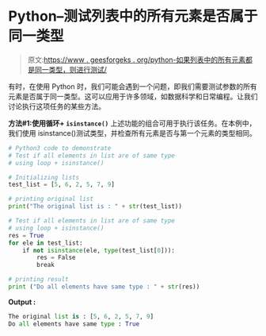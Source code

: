 # Python–测试列表中的所有元素是否属于同一类型

> 原文:[https://www . geesforgeks . org/python-如果列表中的所有元素都是同一类型，则进行测试/](https://www.geeksforgeeks.org/python-test-if-all-elements-in-list-are-of-same-type/)

有时，在使用 Python 时，我们可能会遇到一个问题，即我们需要测试参数的所有元素是否属于同一类型。这可以应用于许多领域，如数据科学和日常编程。让我们讨论执行这项任务的某些方法。

**方法#1:使用循环+ `isinstance()`**
上述功能的组合可用于执行该任务。在本例中，我们使用 isinstance()测试类型，并检查所有元素是否与第一个元素的类型相同。

```py
# Python3 code to demonstrate 
# Test if all elements in list are of same type
# using loop + isinstance()

# Initializing lists
test_list = [5, 6, 2, 5, 7, 9]

# printing original list
print("The original list is : " + str(test_list))

# Test if all elements in list are of same type
# using loop + isinstance()
res = True
for ele in test_list:
    if not isinstance(ele, type(test_list[0])):
        res = False 
        break

# printing result 
print ("Do all elements have same type : " + str(res))
```

**Output :**

```py
The original list is : [5, 6, 2, 5, 7, 9]
Do all elements have same type : True

```
